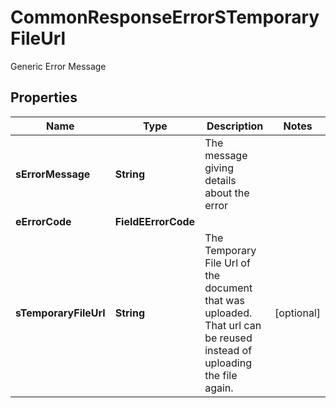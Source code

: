 

# CommonResponseErrorSTemporaryFileUrl

Generic Error Message

## Properties

| Name | Type | Description | Notes |
|------------ | ------------- | ------------- | -------------|
|**sErrorMessage** | **String** | The message giving details about the error |  |
|**eErrorCode** | **FieldEErrorCode** |  |  |
|**sTemporaryFileUrl** | **String** | The Temporary File Url of the document that was uploaded. That url can be reused instead of uploading the file again. |  [optional] |



